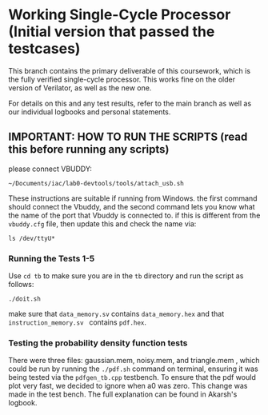 # Working Single-Cycle Processor (Initial version that passed the testcases)

This branch contains the primary deliverable of this coursework, which is the fully verified single-cycle processor. This works fine on the older version of Verilator, as well as the new one.

For details on this and any test results, refer to the main branch as well as our individual logbooks and personal statements.


## IMPORTANT: HOW TO RUN THE SCRIPTS (read this before running any scripts)

please connect VBUDDY:

```
~/Documents/iac/lab0-devtools/tools/attach_usb.sh
```
These instructions are suitable if running from Windows. the first command should connect the Vbuddy, and the second command lets you know what the name of the port that Vbuddy is connected to. if this is different from the ```vbuddy.cfg``` file, then update this and check the name via: 

```
ls /dev/ttyU*
```

### Running the Tests 1-5

Use ``` cd tb ``` to make sure you are in the ``` tb ``` directory and run the script as follows:

```
./doit.sh
```

make sure that ``` data_memory.sv ``` contains ``` data_memory.hex ``` and that ```instruction_memory.sv ``` contains ```pdf.hex```. 


### Testing the probability density function tests

There were three files: gaussian.mem, noisy.mem, and triangle.mem , which could be run by running the ```./pdf.sh``` command on terminal, ensuring it was being tested via the ```pdfgen_tb.cpp``` testbench. To ensure that the pdf would plot very fast, we decided to ignore when a0 was zero. This change was made in the test bench. The full explanation can be found in Akarsh's logbook.


